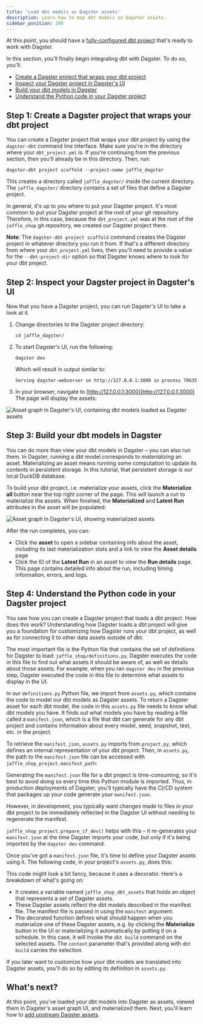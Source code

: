 ```yaml
---
title: 'Load dbt models as Dagster assets'
description: Learn how to map dbt models as Dagster assets.
sidebar_position: 200
---
```


At this point, you should have a [fully-configured dbt project](/integrations/libraries/dbt/using-dbt-with-dagster/set-up-dbt-project) that's ready to work with Dagster.

In this section, you'll finally begin integrating dbt with Dagster. To do so, you'll:

- [Create a Dagster project that wraps your dbt project](#step-1-create-a-dagster-project-that-wraps-your-dbt-project)
- [Inspect your Dagster project in Dagster's UI](#step-2-inspect-your-dagster-project-in-dagsters-ui)
- [Build your dbt models in Dagster](#step-3-build-your-dbt-models-in-dagster)
- [Understand the Python code in your Dagster project](#step-4-understand-the-python-code-in-your-dagster-project)

## Step 1: Create a Dagster project that wraps your dbt project

You can create a Dagster project that wraps your dbt project by using the `dagster-dbt` command line interface. Make sure you're in the directory where your `dbt_project.yml` is. If you're continuing from the previous section, then you'll already be in this directory. Then, run:

```shell
dagster-dbt project scaffold --project-name jaffle_dagster
```

This creates a directory called `jaffle_dagster/` inside the current directory. The `jaffle_dagster/` directory contains a set of files that define a Dagster project.

In general, it's up to you where to put your Dagster project. It's most common to put your Dagster project at the root of your git repository. Therefore, in this case, because the `dbt_project.yml` was at the root of the `jaffle_shop` git repository, we created our Dagster project there.

**Note**: The `dagster-dbt project scaffold` command creates the Dagster project in whatever directory you run it from. If that's a different directory from where your `dbt_project.yml` lives, then you'll need to provide a value for the `--dbt-project-dir` option so that Dagster knows where to look for your dbt project.

## Step 2: Inspect your Dagster project in Dagster's UI

Now that you have a Dagster project, you can run Dagster's UI to take a look at it.

1. Change directories to the Dagster project directory:

   ```shell
   cd jaffle_dagster/
   ```

2. To start Dagster's UI, run the following:

   ```shell
   dagster dev
   ```

   Which will result in output similar to:

   ```shell
   Serving dagster-webserver on http://127.0.0.1:3000 in process 70635
   ```

3. In your browser, navigate to [http://127.0.0.1:3000](http://127.0.0.1:3000) The page will display the assets:

![Asset graph in Dagster's UI, containing dbt models loaded as Dagster assets](/images/integrations/dbt/using-dbt-with-dagster/load-dbt-models/asset-graph.png)

## Step 3: Build your dbt models in Dagster

You can do more than view your dbt models in Dagster – you can also run them. In Dagster, running a dbt model corresponds to _materializing_ an asset. Materializing an asset means running some computation to update its contents in persistent storage. In this tutorial, that persistent storage is our local DuckDB database.

To build your dbt project, i.e. materialize your assets, click the **Materialize all** button near the top right corner of the page. This will launch a run to materialize the assets. When finished, the **Materialized** and **Latest Run** attributes in the asset will be populated:

![Asset graph in Dagster's UI, showing materialized assets](/images/integrations/dbt/using-dbt-with-dagster/load-dbt-models/asset-graph-materialized.png)

After the run completes, you can:

- Click the **asset** to open a sidebar containing info about the asset, including its last materialization stats and a link to view the **Asset details** page
- Click the ID of the **Latest Run** in an asset to view the **Run details** page. This page contains detailed info about the run, including timing information, errors, and logs.

## Step 4: Understand the Python code in your Dagster project

You saw how you can create a Dagster project that loads a dbt project. How does this work? Understanding how Dagster loads a dbt project will give you a foundation for customizing how Dagster runs your dbt project, as well as for connecting it to other data assets outside of dbt.

The most important file is the Python file that contains the set of definitions for Dagster to load: `jaffle_shop/definitions.py`. Dagster executes the code in this file to find out what assets it should be aware of, as well as details about those assets. For example, when you ran `dagster dev` in the previous step, Dagster executed the code in this file to determine what assets to display in the UI.

In our `definitions.py` Python file, we import from `assets.py`, which contains the code to model our dbt models as Dagster assets. To return a Dagster asset for each dbt model, the code in this `assets.py` file needs to know what dbt models you have. It finds out what models you have by reading a file called a `manifest.json`, which is a file that dbt can generate for any dbt project and contains information about every model, seed, snapshot, test, etc. in the project.

To retrieve the `manifest.json`, `assets.py` imports from `project.py`, which defines an internal representation of your dbt project. Then, in `assets.py`, the path to the `manifest.json` file can be accessed with `jaffle_shop_project.manifest_path`:

<CodeExample
  path="docs_snippets/docs_snippets/integrations/dbt/tutorial/load_dbt_models/project.py"
  startAfter="start_load_project"
  endBefore="end_load_project"
/>

Generating the `manifest.json` file for a dbt project is time-consuming, so it's best to avoid doing so every time this Python module is imported. Thus, in production deployments of Dagster, you'll typically have the CI/CD system that packages up your code generate your `manifest.json`.

However, in development, you typically want changes made to files in your dbt project to be immediately reflected in the Dagster UI without needing to regenerate the manifest.

`jaffle_shop_project.prepare_if_dev()` helps with this – it re-generates your `manifest.json` at the time Dagster imports your code, _but_ only if it's being imported by the `dagster dev` command.

Once you've got a `manifest.json` file, it's time to define your Dagster assets using it. The following code, in your project's `assets.py`, does this:

<CodeExample
  path="docs_snippets/docs_snippets/integrations/dbt/tutorial/load_dbt_models/assets.py"
  startAfter="start_dbt_assets"
  endBefore="end_dbt_assets"
/>

This code might look a bit fancy, because it uses a decorator. Here's a breakdown of what's going on:

- It creates a variable named `jaffle_shop_dbt_assets` that holds an object that represents a set of Dagster assets.
- These Dagster assets reflect the dbt models described in the manifest file. The manifest file is passed in using the `manifest` argument.
- The decorated function defines what should happen when you materialize one of these Dagster assets, e.g. by clicking the **Materialize** button in the UI or materializing it automatically by putting it on a schedule. In this case, it will invoke the `dbt build` command on the selected assets. The `context` parameter that's provided along with `dbt build` carries the selection.

If you later want to customize how your dbt models are translated into Dagster assets, you'll do so by editing its definition in `assets.py`.

## What's next?

At this point, you've loaded your dbt models into Dagster as assets, viewed them in Dagster's asset graph UI, and materialized them. Next, you'll learn how to [add upstream Dagster assets](/integrations/libraries/dbt/using-dbt-with-dagster/upstream-assets).
